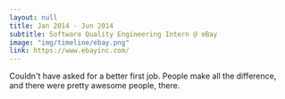 ```yaml
---
layout: null
title: Jan 2014 - Jun 2014
subtitle: Software Quality Engineering Intern @ eBay
image: "img/timeline/ebay.png"
link: https://www.ebayinc.com/
---
```

Couldn't have asked for a better first job. People make all the difference, and there were pretty awesome people, there.
